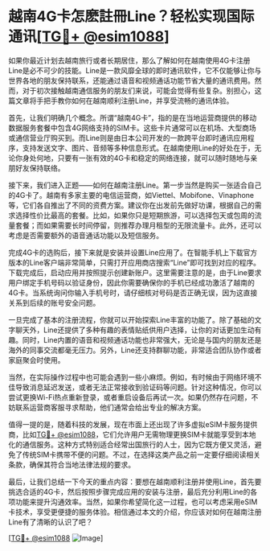 # 越南4G卡怎麽註冊Line？轻松实现国际通讯[[TG💪+ @esim1088](https://t.me/s/esim1088)]

如果你最近计划去越南旅行或者长期居住，那么了解如何在越南使用4G卡注册Line是必不可少的技能。Line是一款风靡全球的即时通讯软件，它不仅能够让你与世界各地的朋友保持联系，还能通过语音和视频通话功能节省大量的通讯费用。然而，对于初次接触越南通信服务的朋友们来说，可能会觉得有些复杂。别担心，这篇文章将手把手教你如何在越南顺利注册Line，并享受流畅的通讯体验。

首先，让我们明确几个概念。所谓“越南4G卡”，指的是在当地运营商提供的移动数据服务套餐中包含4G网络支持的SIM卡。这些卡片通常可以在机场、大型商场或通信营业厅购买到。而Line则是由日本公司开发的一款跨平台即时通讯应用程序，支持发送文字、图片、音频等多种信息形式。在越南使用Line的好处在于，无论你身处何地，只要有一张有效的4G卡和稳定的网络连接，就可以随时随地与亲朋好友保持联络。

接下来，我们进入正题——如何在越南注册Line。第一步当然是购买一张适合自己的4G卡了。越南有多家主要的电信运营商，如Viettel、Mobifone、Vinaphone等，它们各自推出了不同的资费方案。建议你在出发前先做好功课，根据自己的需求选择性价比最高的套餐。比如，如果你只是短期旅游，可以选择包天或包周的流量套餐；而如果需要长时间停留，则推荐办理月租型的无限流量卡。此外，还可以考虑是否需要额外的语音通话功能以及短信服务。

完成4G卡的选购后，接下来就是安装并设置Line应用了。在智能手机上下载官方版本的Line客户端非常简单，只需打开应用商店搜索“Line”即可找到对应的程序。下载完成后，启动应用并按照提示创建新账户。这里需要注意的是，由于Line要求用户绑定手机号码以验证身份，因此你需要确保你的手机已经成功激活了越南的4G卡。当系统询问你输入手机号时，请仔细核对号码是否正确无误，因为这直接关系到后续的账号安全问题。

一旦完成了基本的注册流程，你就可以开始探索Line丰富的功能了。除了基础的文字聊天外，Line还提供了多种有趣的表情贴纸供用户选择，让你的对话更加生动有趣。同时，Line内置的语音和视频通话功能也非常强大，无论是与国内的朋友还是海外的同事交流都毫无压力。另外，Line还支持群聊功能，非常适合团队协作或者家庭聚会时使用。

当然，在实际操作过程中也可能会遇到一些小麻烦。例如，有时候由于网络环境不佳导致消息延迟发送，或者无法正常接收到验证码等问题。针对这种情况，你可以尝试更换Wi-Fi热点重新登录，或者重启设备后再试一次。如果仍然存在问题，不妨联系运营商客服寻求帮助，他们通常会给出专业的解决方案。

值得一提的是，随着科技的发展，现在市面上还出现了许多虚拟eSIM卡服务提供商，比如[TG💪+ @esim1088](https://t.me/s/esim1088)，它们允许用户无需物理更换SIM卡就能享受到本地化的通信服务。这种方式特别适合经常出国旅行的人士，因为它既方便又灵活，避免了传统SIM卡携带不便的问题。不过，在选择这类产品之前一定要仔细阅读相关条款，确保其符合当地法律法规的要求。

最后，让我们总结一下今天的重点内容：要想在越南顺利注册并使用Line，首先要挑选合适的4G卡，然后按照步骤完成应用的安装与注册，最后充分利用Line的各项功能来提升沟通效率。当然，如果你希望简化这一过程，也可以考虑采用eSIM卡技术，享受更便捷的服务体验。相信通过本文的介绍，你应该对如何在越南注册Line有了清晰的认识了吧？

[[TG💪+ @esim1088](https://t.me/s/esim1088) ![Image](https://i.postimg.cc/4NQfJmqS/Snipaste-2025-05-13-00-14-12.png)]